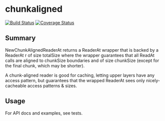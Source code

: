 # chunkaligned
[![Build Status](https://travis-ci.org/wenjianhn/chunkaligned.png?branch=master)](https://travis-ci.org/wenjianhn/chunkaligned)
[![Coverage Status](https://coveralls.io/repos/wenjianhn/chunkaligned/badge.svg)](https://coveralls.io/r/wenjianhn/chunkaligned)

## Summary

NewChunkAlignedReaderAt returns a ReaderAt wrapper that is backed
by a ReaderAt r of size totalSize where the wrapper guarantees that
all ReadAt calls are aligned to chunkSize boundaries and of size
chunkSize (except for the final chunk, which may be shorter).

A chunk-aligned reader is good for caching, letting upper layers have
any access pattern, but guarantees that the wrapped ReaderAt sees
only nicely-cacheable access patterns & sizes.

## Usage

For API docs and examples, see tests.
